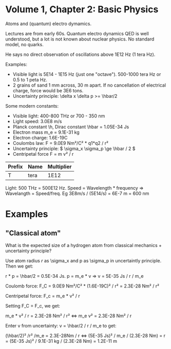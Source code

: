 # Volume 1, Chapter 2: Basic Physics

Atoms and (quantum) electro dymamics.

Lectures are from early 60s. 
Quantum electro dynamics QED is well understood, but a lot is not known about nuclear physics.
No standard model, no quarks.

He says no direct observation of oscillations above 1E12 Hz (1 tera Hz).

Examples:

* Visible light is 5E14 - 1E15 Hz (just one "octave"). 500-1000 tera Hz or 0.5 to 1 peta Hz.
* 2 grains of sand 1 mm across, 30 m apart. If no cancellation of electrical charge, force would be 3E6 tons.
* Uncertainty principle: \delta x \delta p >= \hbar/2

Some modern constants:

* Visible light: 400-800 THz or 700 - 350 nm
* Light speed: 3.0E8 m/s
* Planck constant \h, Dirac constant \hbar = 1.05E-34 Js
* Electron mass m_e = 9.1E-31 kg
* Electron charge: 1.6E-19C
* Coulombs law: F = 9.0E9 Nm²/C² * q1*q2 / r²
* Uncertainty principle: $ \sigma_x \sigma_p \ge \hbar / 2 $
* Centripetal force F = m v² / r 

| Prefix | Name | Multiplier |
| --- | --- | --- |
| T | tera | 1E12

Light: 500 THz = 500E12 Hz. 
Speed = Wavelength * frequency => Wavelangth = Speed/freq. Eg 3E8m/s / (5E14/s) = 6E-7 m = 600 nm

# Examples

## "Classical atom"

What is the expected size of a hydrogen atom from classical mechanics + uncertainty principle?

Use atom radius $r$ as \sigma_x and p as \sigma_p in uncertaintly principle.
Then we get:

r * p = \hbar/2 = 0.5E-34 Js.
p = m_e * v => v = 5E-35 Js / r / m_e

Coulomb force: F_C = 9.0E9 Nm²/C² * (1.6E-19C)² / r² = 2.3E-28 Nm² / r²

Centripetal force: F_c = m_e * v² / r

Setting F_C = F_c, we get:

m_e * v² / r = 2.3E-28 Nm² / r² <=> m_e v² = 2.3E-28 Nm² / r

Enter v from uncertainty: v = \hbar/2 / r / m_e to get:

(\hbar/2)² /r² /m_e = 2.3E-28Nm / r <=> 
(5E-35 Js)² / m_e / (2.3E-28 Nm) = r = (5E-35 Js)² / 9.1E-31 kg /  (2.3E-28 Nm) = 1.2E-11 m

